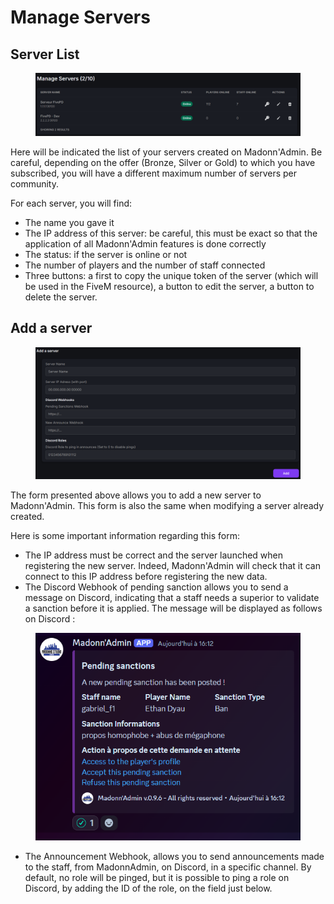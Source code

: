 # Manage Servers

## Server List

<figure><img src="../../../../.gitbook/assets/image (34).png" alt=""><figcaption></figcaption></figure>

Here will be indicated the list of your servers created on Madonn'Admin. Be careful, depending on the offer (Bronze, Silver or Gold) to which you have subscribed, you will have a different maximum number of servers per community.

For each server, you will find:

* The name you gave it
* The IP address of this server: be careful, this must be exact so that the application of all Madonn'Admin features is done correctly
* The status: if the server is online or not
* The number of players and the number of staff connected
* Three buttons: a first to copy the unique token of the server (which will be used in the FiveM resource), a button to edit the server, a button to delete the server.

## Add a server

<figure><img src="../../../../.gitbook/assets/image (35).png" alt=""><figcaption></figcaption></figure>

The form presented above allows you to add a new server to Madonn'Admin. This form is also the same when modifying a server already created.

Here is some important information regarding this form:

* The IP address must be correct and the server launched when registering the new server. Indeed, Madonn'Admin will check that it can connect to this IP address before registering the new data.
* The Discord Webhook of pending sanction allows you to send a message on Discord, indicating that a staff needs a superior to validate a sanction before it is applied. The message will be displayed as follows on Discord :

<figure><img src="../../../../.gitbook/assets/image (36).png" alt="" width="431"><figcaption></figcaption></figure>

* The Announcement Webhook, allows you to send announcements made to the staff, from MadonnAdmin, on Discord, in a specific channel. By default, no role will be pinged, but it is possible to ping a role on Discord, by adding the ID of the role, on the field just below.
